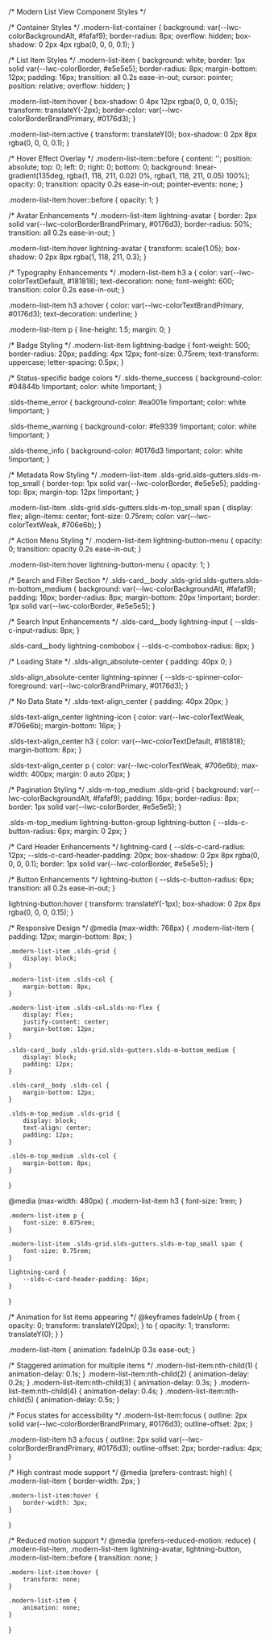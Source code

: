 /* Modern List View Component Styles */

/* Container Styles */
.modern-list-container {
    background: var(--lwc-colorBackgroundAlt, #fafaf9);
    border-radius: 8px;
    overflow: hidden;
    box-shadow: 0 2px 4px rgba(0, 0, 0, 0.1);
}

/* List Item Styles */
.modern-list-item {
    background: white;
    border: 1px solid var(--lwc-colorBorder, #e5e5e5);
    border-radius: 8px;
    margin-bottom: 12px;
    padding: 16px;
    transition: all 0.2s ease-in-out;
    cursor: pointer;
    position: relative;
    overflow: hidden;
}

.modern-list-item:hover {
    box-shadow: 0 4px 12px rgba(0, 0, 0, 0.15);
    transform: translateY(-2px);
    border-color: var(--lwc-colorBorderBrandPrimary, #0176d3);
}

.modern-list-item:active {
    transform: translateY(0);
    box-shadow: 0 2px 8px rgba(0, 0, 0, 0.1);
}

/* Hover Effect Overlay */
.modern-list-item::before {
    content: '';
    position: absolute;
    top: 0;
    left: 0;
    right: 0;
    bottom: 0;
    background: linear-gradient(135deg, rgba(1, 118, 211, 0.02) 0%, rgba(1, 118, 211, 0.05) 100%);
    opacity: 0;
    transition: opacity 0.2s ease-in-out;
    pointer-events: none;
}

.modern-list-item:hover::before {
    opacity: 1;
}

/* Avatar Enhancements */
.modern-list-item lightning-avatar {
    border: 2px solid var(--lwc-colorBorderBrandPrimary, #0176d3);
    border-radius: 50%;
    transition: all 0.2s ease-in-out;
}

.modern-list-item:hover lightning-avatar {
    transform: scale(1.05);
    box-shadow: 0 2px 8px rgba(1, 118, 211, 0.3);
}

/* Typography Enhancements */
.modern-list-item h3 a {
    color: var(--lwc-colorTextDefault, #181818);
    text-decoration: none;
    font-weight: 600;
    transition: color 0.2s ease-in-out;
}

.modern-list-item h3 a:hover {
    color: var(--lwc-colorTextBrandPrimary, #0176d3);
    text-decoration: underline;
}

.modern-list-item p {
    line-height: 1.5;
    margin: 0;
}

/* Badge Styling */
.modern-list-item lightning-badge {
    font-weight: 500;
    border-radius: 20px;
    padding: 4px 12px;
    font-size: 0.75rem;
    text-transform: uppercase;
    letter-spacing: 0.5px;
}

/* Status-specific badge colors */
.slds-theme_success {
    background-color: #04844b !important;
    color: white !important;
}

.slds-theme_error {
    background-color: #ea001e !important;
    color: white !important;
}

.slds-theme_warning {
    background-color: #fe9339 !important;
    color: white !important;
}

.slds-theme_info {
    background-color: #0176d3 !important;
    color: white !important;
}

/* Metadata Row Styling */
.modern-list-item .slds-grid.slds-gutters.slds-m-top_small {
    border-top: 1px solid var(--lwc-colorBorder, #e5e5e5);
    padding-top: 8px;
    margin-top: 12px !important;
}

.modern-list-item .slds-grid.slds-gutters.slds-m-top_small span {
    display: flex;
    align-items: center;
    font-size: 0.75rem;
    color: var(--lwc-colorTextWeak, #706e6b);
}

/* Action Menu Styling */
.modern-list-item lightning-button-menu {
    opacity: 0;
    transition: opacity 0.2s ease-in-out;
}

.modern-list-item:hover lightning-button-menu {
    opacity: 1;
}

/* Search and Filter Section */
.slds-card__body .slds-grid.slds-gutters.slds-m-bottom_medium {
    background: var(--lwc-colorBackgroundAlt, #fafaf9);
    padding: 16px;
    border-radius: 8px;
    margin-bottom: 20px !important;
    border: 1px solid var(--lwc-colorBorder, #e5e5e5);
}

/* Search Input Enhancements */
.slds-card__body lightning-input {
    --slds-c-input-radius: 8px;
}

.slds-card__body lightning-combobox {
    --slds-c-combobox-radius: 8px;
}

/* Loading State */
.slds-align_absolute-center {
    padding: 40px 0;
}

.slds-align_absolute-center lightning-spinner {
    --slds-c-spinner-color-foreground: var(--lwc-colorBrandPrimary, #0176d3);
}

/* No Data State */
.slds-text-align_center {
    padding: 40px 20px;
}

.slds-text-align_center lightning-icon {
    color: var(--lwc-colorTextWeak, #706e6b);
    margin-bottom: 16px;
}

.slds-text-align_center h3 {
    color: var(--lwc-colorTextDefault, #181818);
    margin-bottom: 8px;
}

.slds-text-align_center p {
    color: var(--lwc-colorTextWeak, #706e6b);
    max-width: 400px;
    margin: 0 auto 20px;
}

/* Pagination Styling */
.slds-m-top_medium .slds-grid {
    background: var(--lwc-colorBackgroundAlt, #fafaf9);
    padding: 16px;
    border-radius: 8px;
    border: 1px solid var(--lwc-colorBorder, #e5e5e5);
}

.slds-m-top_medium lightning-button-group lightning-button {
    --slds-c-button-radius: 6px;
    margin: 0 2px;
}

/* Card Header Enhancements */
lightning-card {
    --slds-c-card-radius: 12px;
    --slds-c-card-header-padding: 20px;
    box-shadow: 0 2px 8px rgba(0, 0, 0, 0.1);
    border: 1px solid var(--lwc-colorBorder, #e5e5e5);
}

/* Button Enhancements */
lightning-button {
    --slds-c-button-radius: 6px;
    transition: all 0.2s ease-in-out;
}

lightning-button:hover {
    transform: translateY(-1px);
    box-shadow: 0 2px 8px rgba(0, 0, 0, 0.15);
}

/* Responsive Design */
@media (max-width: 768px) {
    .modern-list-item {
        padding: 12px;
        margin-bottom: 8px;
    }
    
    .modern-list-item .slds-grid {
        display: block;
    }
    
    .modern-list-item .slds-col {
        margin-bottom: 8px;
    }
    
    .modern-list-item .slds-col.slds-no-flex {
        display: flex;
        justify-content: center;
        margin-bottom: 12px;
    }
    
    .slds-card__body .slds-grid.slds-gutters.slds-m-bottom_medium {
        display: block;
        padding: 12px;
    }
    
    .slds-card__body .slds-col {
        margin-bottom: 12px;
    }
    
    .slds-m-top_medium .slds-grid {
        display: block;
        text-align: center;
        padding: 12px;
    }
    
    .slds-m-top_medium .slds-col {
        margin-bottom: 8px;
    }
}

@media (max-width: 480px) {
    .modern-list-item h3 {
        font-size: 1rem;
    }
    
    .modern-list-item p {
        font-size: 0.875rem;
    }
    
    .modern-list-item .slds-grid.slds-gutters.slds-m-top_small span {
        font-size: 0.75rem;
    }
    
    lightning-card {
        --slds-c-card-header-padding: 16px;
    }
}

/* Animation for list items appearing */
@keyframes fadeInUp {
    from {
        opacity: 0;
        transform: translateY(20px);
    }
    to {
        opacity: 1;
        transform: translateY(0);
    }
}

.modern-list-item {
    animation: fadeInUp 0.3s ease-out;
}

/* Staggered animation for multiple items */
.modern-list-item:nth-child(1) { animation-delay: 0.1s; }
.modern-list-item:nth-child(2) { animation-delay: 0.2s; }
.modern-list-item:nth-child(3) { animation-delay: 0.3s; }
.modern-list-item:nth-child(4) { animation-delay: 0.4s; }
.modern-list-item:nth-child(5) { animation-delay: 0.5s; }

/* Focus states for accessibility */
.modern-list-item:focus {
    outline: 2px solid var(--lwc-colorBorderBrandPrimary, #0176d3);
    outline-offset: 2px;
}

.modern-list-item h3 a:focus {
    outline: 2px solid var(--lwc-colorBorderBrandPrimary, #0176d3);
    outline-offset: 2px;
    border-radius: 4px;
}

/* High contrast mode support */
@media (prefers-contrast: high) {
    .modern-list-item {
        border-width: 2px;
    }
    
    .modern-list-item:hover {
        border-width: 3px;
    }
}

/* Reduced motion support */
@media (prefers-reduced-motion: reduce) {
    .modern-list-item,
    .modern-list-item lightning-avatar,
    lightning-button,
    .modern-list-item::before {
        transition: none;
    }
    
    .modern-list-item:hover {
        transform: none;
    }
    
    .modern-list-item {
        animation: none;
    }
}

